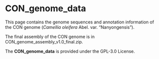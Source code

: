 # CON_genome_data
This page contains the genome sequences and annotation information of the CON genome (*Camellia oleifera* Abel. var. “Nanyongensis”).

The final assembly of the CON genome is in CON_genome_assembly_v1.0_final.zip.

The **CON_genome_data** is provided under the GPL-3.0 License.
